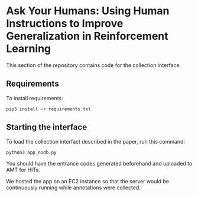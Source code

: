 # Ask Your Humans: Using Human Instructions to Improve Generalization in Reinforcement Learning

This section of the repository contains code for the collection interface.

## Requirements

To install requirements:

```setup
pip3 install -r requirements.txt
```

## Starting the interface

To load the collection interfact described in the paper, run this command:

```train
python3 app_nodb.py
```

You should have the entrance codes generated beforehand and uploaded to AMT for HITs.

We hosted the app on an EC2 instance so that the server would be continuously running while annotations were collected.
